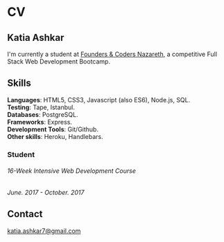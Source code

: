 # CV

## Katia Ashkar

I'm currently a student at [Founders & Coders Nazareth](http://www.foundersandcoders.com/), a competitive Full Stack Web Development Bootcamp.

## Skills
**Languages**: HTML5, CSS3, Javascript (also ES6), Node.js, SQL.                                         
**Testing**: Tape, Istanbul.                                             
**Databases**: PostgreSQL.                                                               
**Frameworks**: Express.                                      
**Development Tools**: Git/Github.                                                            
**Other skills**: Heroku, Handlebars.

### Student
###### 16-Week Intensive Web Development Course
*June. 2017 - October. 2017*

## Contact
katia.ashkar7@gmail.com
